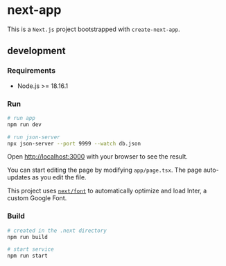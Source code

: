 # next-app

This is a `Next.js` project bootstrapped with `create-next-app`.

## development

### Requirements
- Node.js >= 18.16.1

### Run

```bash
# run app
npm run dev

# run json-server
npx json-server --port 9999 --watch db.json
```
Open [http://localhost:3000](http://localhost:3000) with your browser to see the result.

You can start editing the page by modifying `app/page.tsx`. The page auto-updates as you edit the file.

This project uses [`next/font`](https://nextjs.org/docs/basic-features/font-optimization) to automatically optimize and load Inter, a custom Google Font.

### Build

```bash
# created in the .next directory
npm run build

# start service
npm run start
```
